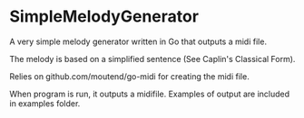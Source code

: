# SimpleMelodyGenerator
A very simple melody generator written in Go that outputs a midi file.

The melody is based on a simplified sentence (See Caplin's Classical Form).

Relies on github.com/moutend/go-midi for creating the midi file.

When program is run, it outputs a midifile. Examples of output are included in examples folder.
